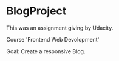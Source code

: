 # BlogProject
This was an assignment giving by Udacity. 

Course 'Frontend Web Devolopment'

Goal: Create a responsive Blog.
